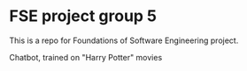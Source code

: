 # FSE project group 5

This is a repo for Foundations of Software Engineering project.

Chatbot, trained on "Harry Potter" movies
